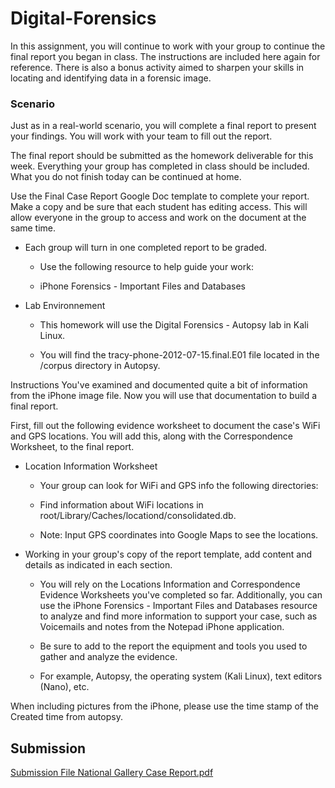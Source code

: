 # Digital-Forensics

In this assignment, you will continue to work with your group to continue the final report you began in class. The instructions are included here again for reference. There is also a bonus activity aimed to sharpen your skills in locating and identifying data in a forensic image.

### **Scenario**

Just as in a real-world scenario, you will complete a final report to present your findings. You will work with your team to fill out the report.


The final report should be submitted as the homework deliverable for this week. Everything your group has completed in class should be included. What you do not finish today can be continued at home.


Use the Final Case Report Google Doc template to complete your report. Make a copy and be sure that each student has editing access. This will allow everyone in the group to access and work on the document at the same time.


* Each group will turn in one completed report to be graded.


  * Use the following resource to help guide your work:

  * iPhone Forensics - Important Files and Databases

* Lab Environnement


   * This homework will use the Digital Forensics - Autopsy lab in Kali Linux.


   * You will find the tracy-phone-2012-07-15.final.E01 file located in the /corpus directory in Autopsy.



Instructions
You've examined and documented quite a bit of information from the iPhone image file. Now you will use that documentation to build a final report.


First, fill out the following evidence worksheet to document the case's WiFi and GPS locations. You will add this, along with the Correspondence Worksheet, to the final report.

* Location Information Worksheet

  * Your group can look for WiFi and GPS info the following directories:


  * Find information about WiFi locations in root/Library/Caches/locationd/consolidated.db.


  * Note: Input GPS coordinates into Google Maps to see the locations.

* Working in your group's copy of the report template, add content and details as indicated in each section.


  * You will rely on the Locations Information and Correspondence Evidence Worksheets you've completed so far. Additionally, you can use the iPhone Forensics - Important Files and Databases resource to analyze and find more information to support your case, such as Voicemails and notes from the Notepad iPhone application.


  * Be sure to add to the report the equipment and tools you used to gather and analyze the evidence.

  * For example, Autopsy, the operating system (Kali Linux), text editors (Nano), etc.



When including pictures from the iPhone, please use the time stamp of the Created time from autopsy.

## Submission
[Submission File National Gallery Case Report.pdf](https://github.com/BrandonQ3/Digital-Forensics-Scenario/files/7564772/Submission.File.National.Gallery.Case.Report.pdf)

